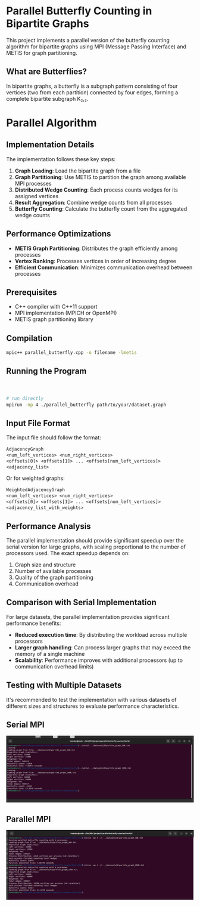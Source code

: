 # Parallel Butterfly Counting in Bipartite Graphs

This project implements a parallel version of the butterfly counting algorithm for bipartite graphs using MPI (Message Passing Interface) and METIS for graph partitioning.

## What are Butterflies?

In bipartite graphs, a butterfly is a subgraph pattern consisting of four vertices (two from each partition) connected by four edges, forming a complete bipartite subgraph K₂,₂.

# Parallel Algorithm
## Implementation Details

The implementation follows these key steps:

1. **Graph Loading**: Load the bipartite graph from a file
2. **Graph Partitioning**: Use METIS to partition the graph among available MPI processes
3. **Distributed Wedge Counting**: Each process counts wedges for its assigned vertices
4. **Result Aggregation**: Combine wedge counts from all processes
5. **Butterfly Counting**: Calculate the butterfly count from the aggregated wedge counts

## Performance Optimizations

- **METIS Graph Partitioning**: Distributes the graph efficiently among processes
- **Vertex Ranking**: Processes vertices in order of increasing degree
- **Efficient Communication**: Minimizes communication overhead between processes

## Prerequisites

- C++ compiler with C++11 support
- MPI implementation (MPICH or OpenMPI)
- METIS graph partitioning library

## Compilation

```bash
mpic++ parallel_butterfly.cpp -o filename -lmetis

```
## Running the Program

```bash


# run directly
mpirun -np 4 ./parallel_butterfly path/to/your/dataset.graph
```

## Input File Format

The input file should follow the format:
```
AdjacencyGraph
<num_left_vertices> <num_right_vertices>
<offsets[0]> <offsets[1]> ... <offsets[num_left_vertices]>
<adjacency_list>
```

Or for weighted graphs:
```
WeightedAdjacencyGraph
<num_left_vertices> <num_right_vertices>
<offsets[0]> <offsets[1]> ... <offsets[num_left_vertices]>
<adjacency_list_with_weights>
```

## Performance Analysis

The parallel implementation should provide significant speedup over the serial version for large graphs, with scaling proportional to the number of processors used. The exact speedup depends on:

1. Graph size and structure
2. Number of available processes
3. Quality of the graph partitioning
4. Communication overhead

## Comparison with Serial Implementation

For large datasets, the parallel implementation provides significant performance benefits:

- **Reduced execution time**: By distributing the workload across multiple processors
- **Larger graph handling**: Can process larger graphs that may exceed the memory of a single machine
- **Scalability**: Performance improves with additional processors (up to communication overhead limits)

## Testing with Multiple Datasets

It's recommended to test the implementation with various datasets of different sizes and structures to evaluate performance characteristics.

## Serial MPI
![alt text](images/image.png)

## Parallel MPI
![alt text](images/image-1.png)